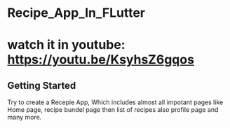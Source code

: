 # Recipe_App_In_FLutter
# watch it in youtube: https://youtu.be/KsyhsZ6gqos

## Getting Started

Try to create a Recepie App, Which includes almost all impotant pages like Home page, recipe bundel page then list of recipes also profile page and many more.
